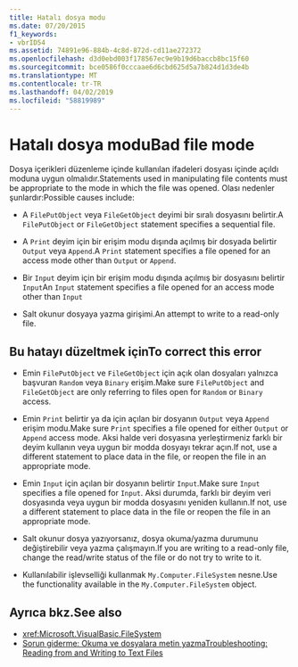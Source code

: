 ```yaml
---
title: Hatalı dosya modu
ms.date: 07/20/2015
f1_keywords:
- vbrID54
ms.assetid: 74891e96-884b-4c8d-872d-cd11ae272372
ms.openlocfilehash: d3d0ebd003f178567ec9e9b19d6baccb8bc15f60
ms.sourcegitcommit: bce0586f0cccaae6d6cbd625d5a7b824d1d3de4b
ms.translationtype: MT
ms.contentlocale: tr-TR
ms.lasthandoff: 04/02/2019
ms.locfileid: "58819989"
---
```

# <a name="bad-file-mode"></a><span data-ttu-id="c5281-102">Hatalı dosya modu</span><span class="sxs-lookup"><span data-stu-id="c5281-102">Bad file mode</span></span>
<span data-ttu-id="c5281-103">Dosya içerikleri düzenleme içinde kullanılan ifadeleri dosyası içinde açıldı moduna uygun olmalıdır.</span><span class="sxs-lookup"><span data-stu-id="c5281-103">Statements used in manipulating file contents must be appropriate to the mode in which the file was opened.</span></span> <span data-ttu-id="c5281-104">Olası nedenler şunlardır:</span><span class="sxs-lookup"><span data-stu-id="c5281-104">Possible causes include:</span></span>  
  
-   <span data-ttu-id="c5281-105">A `FilePutObject` veya `FileGetObject` deyimi bir sıralı dosyasını belirtir.</span><span class="sxs-lookup"><span data-stu-id="c5281-105">A `FilePutObject` or `FileGetObject` statement specifies a sequential file.</span></span>  
  
-   <span data-ttu-id="c5281-106">A `Print` deyim için bir erişim modu dışında açılmış bir dosyada belirtir `Output` veya `Append`.</span><span class="sxs-lookup"><span data-stu-id="c5281-106">A `Print` statement specifies a file opened for an access mode other than `Output` or `Append`.</span></span>  
  
-   <span data-ttu-id="c5281-107">Bir `Input` deyim için bir erişim modu dışında açılmış bir dosyasını belirtir `Input`</span><span class="sxs-lookup"><span data-stu-id="c5281-107">An `Input` statement specifies a file opened for an access mode other than `Input`</span></span>  
  
-   <span data-ttu-id="c5281-108">Salt okunur dosyaya yazma girişimi.</span><span class="sxs-lookup"><span data-stu-id="c5281-108">An attempt to write to a read-only file.</span></span>  
  
## <a name="to-correct-this-error"></a><span data-ttu-id="c5281-109">Bu hatayı düzeltmek için</span><span class="sxs-lookup"><span data-stu-id="c5281-109">To correct this error</span></span>  
  
-   <span data-ttu-id="c5281-110">Emin `FilePutObject` ve `FileGetObject` için açık olan dosyaları yalnızca başvuran `Random` veya `Binary` erişim.</span><span class="sxs-lookup"><span data-stu-id="c5281-110">Make sure `FilePutObject` and `FileGetObject` are only referring to files open for `Random` or `Binary` access.</span></span>  
  
-   <span data-ttu-id="c5281-111">Emin `Print` belirtir ya da için açılan bir dosyanın `Output` veya `Append` erişim modu.</span><span class="sxs-lookup"><span data-stu-id="c5281-111">Make sure `Print` specifies a file opened for either `Output` or `Append` access mode.</span></span> <span data-ttu-id="c5281-112">Aksi halde veri dosyasına yerleştirmeniz farklı bir deyim kullanın veya uygun bir modda dosyayı tekrar açın.</span><span class="sxs-lookup"><span data-stu-id="c5281-112">If not, use a different statement to place data in the file, or reopen the file in an appropriate mode.</span></span>  
  
-   <span data-ttu-id="c5281-113">Emin `Input` için açılan bir dosyanın belirtir `Input`.</span><span class="sxs-lookup"><span data-stu-id="c5281-113">Make sure `Input` specifies a file opened for `Input`.</span></span> <span data-ttu-id="c5281-114">Aksi durumda, farklı bir deyim veri dosyasında veya uygun bir modda dosyasını yeniden kullanın.</span><span class="sxs-lookup"><span data-stu-id="c5281-114">If not, use a different statement to place data in the file or reopen the file in an appropriate mode.</span></span>  
  
-   <span data-ttu-id="c5281-115">Salt okunur dosya yazıyorsanız, dosya okuma/yazma durumunu değiştirebilir veya yazma çalışmayın.</span><span class="sxs-lookup"><span data-stu-id="c5281-115">If you are writing to a read-only file, change the read/write status of the file or do not try to write to it.</span></span>  
  
-   <span data-ttu-id="c5281-116">Kullanılabilir işlevselliği kullanmak `My.Computer.FileSystem` nesne.</span><span class="sxs-lookup"><span data-stu-id="c5281-116">Use the functionality available in the `My.Computer.FileSystem` object.</span></span>  
  
## <a name="see-also"></a><span data-ttu-id="c5281-117">Ayrıca bkz.</span><span class="sxs-lookup"><span data-stu-id="c5281-117">See also</span></span>

- <xref:Microsoft.VisualBasic.FileSystem>
- [<span data-ttu-id="c5281-118">Sorun giderme: Okuma ve dosyalara metin yazma</span><span class="sxs-lookup"><span data-stu-id="c5281-118">Troubleshooting: Reading from and Writing to Text Files</span></span>](../../../visual-basic/developing-apps/programming/drives-directories-files/troubleshooting-reading-from-and-writing-to-text-files.md)

